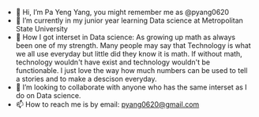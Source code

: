 - 👋 Hi, I’m Pa Yeng Yang, you might remember me as @pyang0620
- 🌱 I’m currently in my junior year learning Data science at Metropolitan State University 
- 👀 How I got interset in Data science: As growing up math as always been one of my strength. Many people may say that Technology is what we all use everyday but little did they know it is math. If without math, technology wouldn't have exist and technology wouldn't be functionable. I just love the way how much numbers can be used to tell a stories and to make a descison everyday.   
- 💞️ I’m looking to collaborate with anyone who has the same interset as I do on Data science. 
- 📫 How to reach me is by email: pyang0620@gmail.com

<!---
pyang0620/pyang0620 is a ✨ special ✨ repository because its `README.md` (this file) appears on your GitHub profile.
You can click the Preview link to take a look at your changes.
--->
